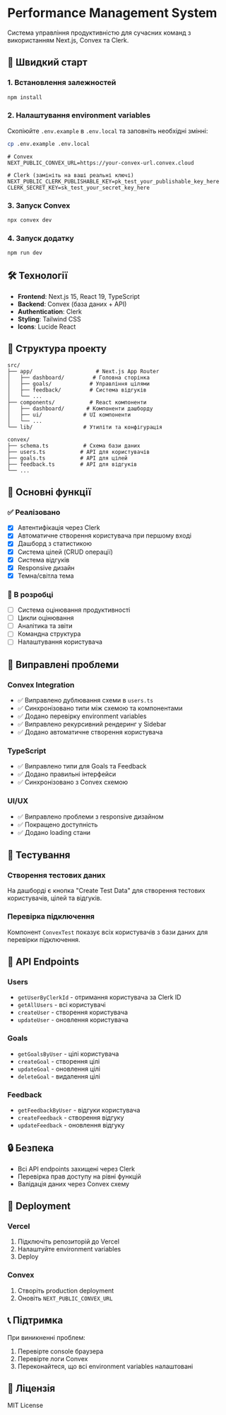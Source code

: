 # Performance Management System

Система управління продуктивністю для сучасних команд з використанням Next.js, Convex та Clerk.

## 🚀 Швидкий старт

### 1. Встановлення залежностей
```bash
npm install
```

### 2. Налаштування environment variables
Скопіюйте `.env.example` в `.env.local` та заповніть необхідні змінні:

```bash
cp .env.example .env.local
```

```env
# Convex
NEXT_PUBLIC_CONVEX_URL=https://your-convex-url.convex.cloud

# Clerk (замініть на ваші реальні ключі)
NEXT_PUBLIC_CLERK_PUBLISHABLE_KEY=pk_test_your_publishable_key_here
CLERK_SECRET_KEY=sk_test_your_secret_key_here
```

### 3. Запуск Convex
```bash
npx convex dev
```

### 4. Запуск додатку
```bash
npm run dev
```

## 🛠️ Технології

- **Frontend**: Next.js 15, React 19, TypeScript
- **Backend**: Convex (база даних + API)
- **Authentication**: Clerk
- **Styling**: Tailwind CSS
- **Icons**: Lucide React

## 📁 Структура проекту

```
src/
├── app/                    # Next.js App Router
│   ├── dashboard/         # Головна сторінка
│   ├── goals/            # Управління цілями
│   ├── feedback/         # Система відгуків
│   └── ...
├── components/           # React компоненти
│   ├── dashboard/       # Компоненти дашборду
│   ├── ui/             # UI компоненти
│   └── ...
└── lib/                # Утиліти та конфігурація

convex/
├── schema.ts           # Схема бази даних
├── users.ts           # API для користувачів
├── goals.ts           # API для цілей
├── feedback.ts        # API для відгуків
└── ...
```

## 🔧 Основні функції

### ✅ Реалізовано
- [x] Автентифікація через Clerk
- [x] Автоматичне створення користувача при першому вході
- [x] Дашборд з статистикою
- [x] Система цілей (CRUD операції)
- [x] Система відгуків
- [x] Responsive дизайн
- [x] Темна/світла тема

### 🚧 В розробці
- [ ] Система оцінювання продуктивності
- [ ] Цикли оцінювання
- [ ] Аналітика та звіти
- [ ] Командна структура
- [ ] Налаштування користувача

## 🐛 Виправлені проблеми

### Convex Integration
- ✅ Виправлено дублювання схеми в `users.ts`
- ✅ Синхронізовано типи між схемою та компонентами
- ✅ Додано перевірку environment variables
- ✅ Виправлено рекурсивний рендеринг у Sidebar
- ✅ Додано автоматичне створення користувача

### TypeScript
- ✅ Виправлено типи для Goals та Feedback
- ✅ Додано правильні інтерфейси
- ✅ Синхронізовано з Convex схемою

### UI/UX
- ✅ Виправлено проблеми з responsive дизайном
- ✅ Покращено доступність
- ✅ Додано loading стани

## 🧪 Тестування

### Створення тестових даних
На дашборді є кнопка "Create Test Data" для створення тестових користувачів, цілей та відгуків.

### Перевірка підключення
Компонент `ConvexTest` показує всіх користувачів з бази даних для перевірки підключення.

## 📝 API Endpoints

### Users
- `getUserByClerkId` - отримання користувача за Clerk ID
- `getAllUsers` - всі користувачі
- `createUser` - створення користувача
- `updateUser` - оновлення користувача

### Goals
- `getGoalsByUser` - цілі користувача
- `createGoal` - створення цілі
- `updateGoal` - оновлення цілі
- `deleteGoal` - видалення цілі

### Feedback
- `getFeedbackByUser` - відгуки користувача
- `createFeedback` - створення відгуку
- `updateFeedback` - оновлення відгуку

## 🔒 Безпека

- Всі API endpoints захищені через Clerk
- Перевірка прав доступу на рівні функцій
- Валідація даних через Convex схему

## 🚀 Deployment

### Vercel
1. Підключіть репозиторій до Vercel
2. Налаштуйте environment variables
3. Deploy

### Convex
1. Створіть production deployment
2. Оновіть `NEXT_PUBLIC_CONVEX_URL`

## 📞 Підтримка

При виникненні проблем:
1. Перевірте console браузера
2. Перевірте логи Convex
3. Переконайтеся, що всі environment variables налаштовані

## 📄 Ліцензія

MIT License
